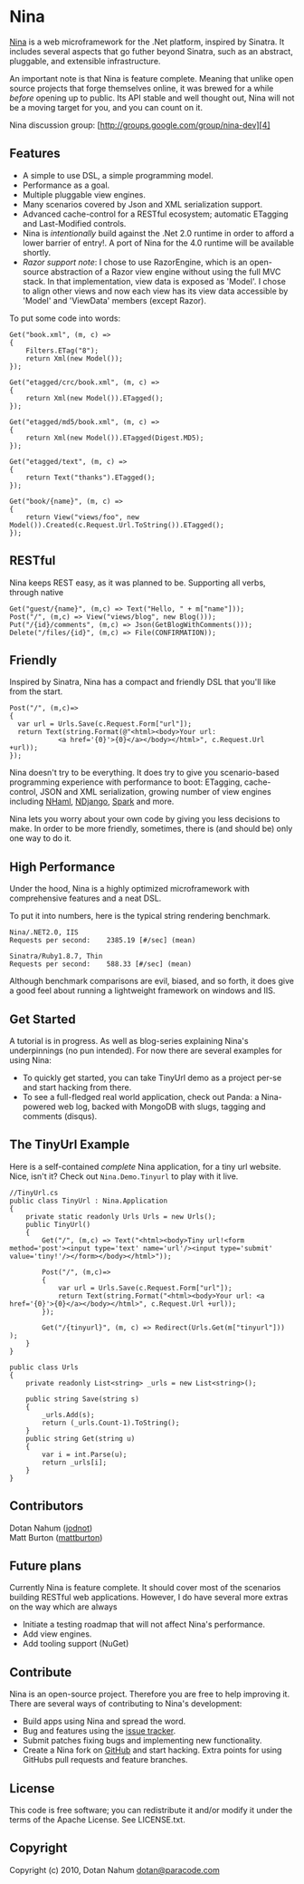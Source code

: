 Nina
====

[Nina][3] is a web microframework for the .Net platform, inspired by Sinatra. It includes several aspects that go futher beyond
Sinatra, such as an abstract, pluggable, and extensible infrastructure.

An important note is that Nina is feature complete. Meaning that unlike open source projects that forge themselves online, it was brewed for a while _before_ opening up to public. Its API stable and well thought out, Nina will not be a moving target for you, and you can count on it.

Nina discussion group:
[http://groups.google.com/group/nina-dev][4]

Features
--------

* A simple to use DSL, a simple programming model.
* Performance as a goal.
* Multiple pluggable view engines.
* Many scenarios covered by Json and XML serialization support.
* Advanced cache-control for a RESTful ecosystem; automatic ETagging and Last-Modified controls.
* Nina is _intentionally_ build against the .Net 2.0 runtime in order to afford a lower barrier of entry!. A port of Nina for the 4.0 runtime will be available shortly.
* _Razor support note_: I chose to use RazorEngine, which is an open-source abstraction of a Razor view engine without using the full MVC stack. In that implementation, view data is exposed as 'Model'. I chose to align other views and now each view has its view data accessible by 'Model' and 'ViewData' members (except Razor).

 
To put some code into words:

    Get("book.xml", (m, c) =>
    {
        Filters.ETag("8");
        return Xml(new Model());
    });

    Get("etagged/crc/book.xml", (m, c) =>
    {
        return Xml(new Model()).ETagged();
    });

    Get("etagged/md5/book.xml", (m, c) =>
    {
        return Xml(new Model()).ETagged(Digest.MD5);
    });
    
    Get("etagged/text", (m, c) =>
    {
        return Text("thanks").ETagged();     
    });
        
    Get("book/{name}", (m, c) =>
    {
        return View("views/foo", new Model()).Created(c.Request.Url.ToString()).ETagged();
    });        
    
    
RESTful 
-------

Nina keeps REST easy, as it was planned to be. Supporting all verbs, through native


    Get("guest/{name}", (m,c) => Text("Hello, " + m["name"]));
    Post("/", (m,c) => View("views/blog", new Blog()));
    Put("/{id}/comments", (m,c) => Json(GetBlogWithComments()));
    Delete("/files/{id}", (m,c) => File(CONFIRMATION));
    

Friendly
--------

Inspired by Sinatra, Nina has a compact and friendly DSL that you'll like from the start.   
    
    
    Post("/", (m,c)=>
    {
      var url = Urls.Save(c.Request.Form["url"]);
      return Text(string.Format(@"<html><body>Your url: 
                <a href='{0}'>{0}</a></body></html>", c.Request.Url +url));
    });

Nina doesn't try to be everything. It does try to give you scenario-based programming
experience with performance to boot: ETagging, cache-control, JSON and XML serialization, growing number of view engines including <a href="http://code.google.com/p/nhaml/">NHaml</a>, <a href="http://ndjango.org/">NDjango</a>, <a href="http://sparkviewengine.com/">Spark</a> and more.

Nina lets you worry about your own code by giving you less decisions to make. In order to be more friendly, sometimes, there is (and should be) only one way to do it.
    

High Performance
----------

Under the hood, Nina is a highly optimized microframework with
comprehensive features and a neat DSL.

To put it into numbers, here is the typical string rendering benchmark.
    
    
    Nina/.NET2.0, IIS 
    Requests per second:    2385.19 [#/sec] (mean)
    
    Sinatra/Ruby1.8.7, Thin 
    Requests per second:    588.33 [#/sec] (mean)
    
Although benchmark comparisons are evil, biased, and so forth, it does give a good feel about running a lightweight framework on windows and IIS.
   
Get Started
-----------

A tutorial is in progress. As well as blog-series explaining Nina's underpinnings (no pun intended).
For now there are several examples for using Nina:

* To quickly get started, you can take TinyUrl demo as a project per-se and start hacking from there.
* To see a full-fledged real world application, check out Panda: a Nina-powered web log, backed with MongoDB with slugs, tagging and comments (disqus).

The TinyUrl Example
-------------------
Here is a self-contained _complete_ Nina application, for a tiny url website. Nice, isn't it?
Check out `Nina.Demo.Tinyurl` to play with it live.
    
    
    //TinyUrl.cs
    public class TinyUrl : Nina.Application
    {
        private static readonly Urls Urls = new Urls();
        public TinyUrl()
        {
            Get("/", (m,c) => Text("<html><body>Tiny url!<form method='post'><input type='text' name='url'/><input type='submit' value='tiny!'/></form></body></html>"));
            
            Post("/", (m,c)=>
            {
                var url = Urls.Save(c.Request.Form["url"]);
                return Text(string.Format("<html><body>Your url: <a href='{0}'>{0}</a></body></html>", c.Request.Url +url));
            });

            Get("/{tinyurl}", (m, c) => Redirect(Urls.Get(m["tinyurl"])) );
        }
    }

    public class Urls
    {
        private readonly List<string> _urls = new List<string>();

        public string Save(string s)
        {
            _urls.Add(s);
            return (_urls.Count-1).ToString();
        }
        public string Get(string u)
        {
            var i = int.Parse(u);
            return _urls[i];
        }
    }
    

Contributors
------------
Dotan Nahum ([jodnot][6])  
Matt Burton ([mattburton][5])


Future plans
------------

Currently Nina is feature complete. It should cover most of the scenarios building RESTful web applications.
However, I do have several more extras on the way which are always

* Initiate a testing roadmap that will not affect Nina's performance.
* Add view engines.
* Add tooling support (NuGet)




Contribute
----------

Nina is an open-source project. Therefore you are free to help improving it.
There are several ways of contributing to Nina's development:

* Build apps using Nina and spread the word.
* Bug and features using the [issue tracker][2].
* Submit patches fixing bugs and implementing new functionality.
* Create a Nina fork on [GitHub][1] and start hacking. Extra points for using GitHubs pull requests and feature branches.

License
-------

This code is free software; you can redistribute it and/or modify it under the
terms of the Apache License. See LICENSE.txt.

Copyright
---------

Copyright (c) 2010, Dotan Nahum <dotan@paracode.com>
    


[1]: http://github.com/jondot/nina
[2]: http://github.com/jondot/nina/issues
[3]: http://jondot.github.com/nina
[4]: http://groups.google.com/group/nina-dev
[5]: http://github.com/mattburton
[6]: http://github.com/jondot